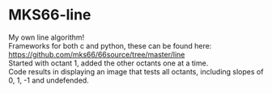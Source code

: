 # MKS66-line
My own line algorithm!  
Frameworks for both c and python, these can be found here: https://github.com/mks66/66source/tree/master/line  
Started with octant 1, added the other octants one at a time.  
Code results in displaying an image that tests all octants, including slopes of 0, 1, -1 and undefended.  
